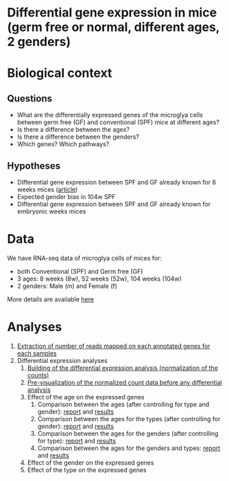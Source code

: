 Differential gene expression in mice (germ free or normal, different ages, 2 genders)
=====================================================================================

# Biological context

## Questions

- What are the differentially expressed genes of the microglya cells between germ free (GF) and conventional (SPF) mice at different ages?
- Is there a difference between the ages?
- Is there a difference between the genders?
- Which genes? Which pathways?

## Hypotheses

- Differential gene expression between SPF and GF already known for 8 weeks mices ([article](http://www.nature.com/neuro/journal/v18/n7/abs/nn.4030.html))
- Expected gender bias in 104w SPF
- Differential gene expression between SPF and GF already known for embryonic weeks mices

# Data

We have RNA-seq data of microglya cells of mices for:
- both Conventional (SPF) and Germ free (GF)
- 3 ages: 8 weeks (8w), 52 weeks (52w), 104 weeks (104w)
- 2 genders: Male (m) and Female (f)
        
More details are available [here](data)

# Analyses

1. [Extraction of number of reads mapped on each annotated genes for each samples](gene_count_extraction)
2. Differential expression analyses
    1. [Building of the differential expression analysis (normalization of the counts)](dge_analysis)
    2. [Pre-visualization of the normalized count data before any differential analysis](pre-visualization)
    3. Effect of the age on the expressed genes
        1. Comparison between the ages (after controlling for type and gender): [report](age-effect-general) and [results](https://github.com/bebatut/neuromac_GF_mices/tree/master/results/dge/age-effect/age)
        2. Comparison between the ages for the types (after controlling for gender): [report](age-effect-type) and [results](https://github.com/bebatut/neuromac_GF_mices/tree/master/results/dge/age-effect/age_type)
        3. Comparison between the ages for the genders (after controlling for type): [report](age-effect-gender) and [results](https://github.com/bebatut/neuromac_GF_mices/tree/master/results/dge/age-effect/age_gender)
        4. Comparison between  the ages for the genders and types: [report](age-effect-type-gender) and [results](https://github.com/bebatut/neuromac_GF_mices/tree/master/results/dge/age-effect/age_type_gender)
    4. Effect of the gender on the expressed genes
    5. Effect of the type on the expressed genes



